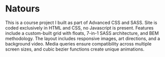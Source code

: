 # Natours

This is a course project I built as part of Advanced CSS and SASS. Site is coded exclusively in HTML and CSS, no Javascript is present. Features include a custom-built grid with floats, 7-in-1 SASS architecture, and BEM methodology.  The layout includes responsive images, art directions, and a background video.  Media queries ensure compatibility across multiple screen sizes, and cubic bezier functions create unique animations.

